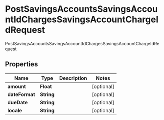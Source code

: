 

# PostSavingsAccountsSavingsAccountIdChargesSavingsAccountChargeIdRequest

PostSavingsAccountsSavingsAccountIdChargesSavingsAccountChargeIdRequest

## Properties

| Name | Type | Description | Notes |
|------------ | ------------- | ------------- | -------------|
|**amount** | **Float** |  |  [optional] |
|**dateFormat** | **String** |  |  [optional] |
|**dueDate** | **String** |  |  [optional] |
|**locale** | **String** |  |  [optional] |



